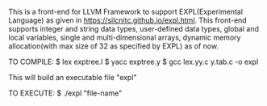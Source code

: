 This is a front-end for LLVM Framework to support EXPL(Experimental Language) as given in https://silcnitc.github.io/expl.html. This front-end supports integer and string data types, user-defined data types, global and local variables, single and multi-dimensional arrays, dynamic memory allocation(with max size of 32 as specified by EXPL) as of now.


TO COMPILE:
$ lex exptree.l
$ yacc exptree.y
$ gcc lex.yy.c y.tab.c -o expl
 
This will build an executable file "expl"

TO EXECUTE:
$ ./expl "file-name"

